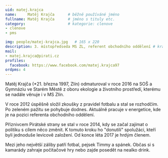```yaml
---
uid: matej.krajca
name:     Matěj Krajča  	# běžně používáné jméno
fullname: Matěj Krajča  	# jméno s tituly etc.
category:                   # kategorie: clenove
- clenove
- pms

img: people/matej-krajca.jpg   # 165 x 220
description: 3. místopředseda MS ZL, referent obchodního oddělení # kratký popis, max 160 znaků
mail:
- matej.krajca@pirati.cz
profiles:
  facebook: https://www.facebook.com/matej.krajca97
ordpms: 4
---
```


Matěj Krajča (*21. března 1997, Zlín) odmaturoval v roce 2016 na SOŠ a Gymnáziu ve Starém Městě z oboru ekologie a životního prostředí, kterému se nadále věnuje i v MS Zlín.

V roce 2012 úspěšně složil zkoušky z pravidel fotbalu a stal se rozhodčím. Po zeleném pažitu se pohybuje dodnes. Aktuálně pracuje v energetice, kde je na pozici referenta obchodního oddělení.

Příznivcem Pirátské strany se stal v roce 2014, kdy se začal zajímat o politiku s cílem něco změnit. K tomuto kroku ho "donutili" spolužáci, kteří byli jednoduše levicově založení. Od konce léta 2017 je hrdým členem.

Mezi jeho největší záliby patří fotbal, pejsek Timmy a spánek. Občas si s kamarády zahraje počítačové hry nebo zajde posedět na nealko drink.
